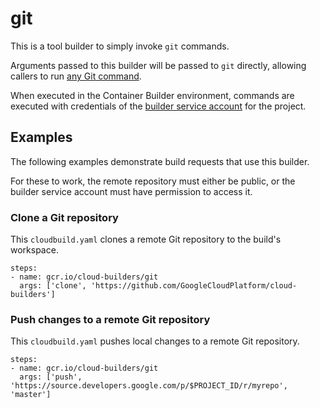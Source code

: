 # git

This is a tool builder to simply invoke `git` commands.

Arguments passed to this builder will be passed to `git` directly, allowing
callers to run [any Git command](https://git-scm.com/docs).

When executed in the Container Builder environment, commands are executed with
credentials of the [builder service
account](https://cloud.google.com/container-builder/docs/permissions) for the
project.

## Examples

The following examples demonstrate build requests that use this builder.

For these to work, the remote repository must either be public, or the builder
service account must have permission to access it.

### Clone a Git repository

This `cloudbuild.yaml` clones a remote Git repository to the build's workspace.

```
steps:
- name: gcr.io/cloud-builders/git
  args: ['clone', 'https://github.com/GoogleCloudPlatform/cloud-builders']
```

### Push changes to a remote Git repository

This `cloudbuild.yaml` pushes local changes to a remote Git repository.

```
steps:
- name: gcr.io/cloud-builders/git
  args: ['push', 'https://source.developers.google.com/p/$PROJECT_ID/r/myrepo', 'master']
```
